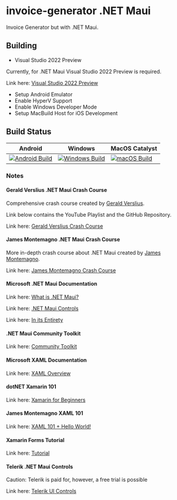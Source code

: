 # invoice-generator .NET Maui

Invoice Generator but with .NET Maui.

## Building

- Visual Studio 2022 Preview

Currently, for .NET Maui Visual Studio 2022 Preview is required.

Link here: [Visual Studio 2022 Preview](https://visualstudio.microsoft.com/vs/preview/#download-preview)

- Setup Android Emulator
- Enable HyperV Support
- Enable Windows Developer Mode
- Setup MacBuild Host for iOS Development

## Build Status

| Android | Windows | MacOS Catalyst |
|---------|---------|----------------|
| [![Android Build](https://github.com/jamie-taylor-rjj/invoice-generator-.NET-Maui/actions/workflows/android.yml/badge.svg)](https://github.com/jamie-taylor-rjj/invoice-generator-.NET-Maui/actions/workflows/android.yml) | [![Windows Build](https://github.com/jamie-taylor-rjj/invoice-generator-.NET-Maui/actions/workflows/windows.yml/badge.svg)](https://github.com/jamie-taylor-rjj/invoice-generator-.NET-Maui/actions/workflows/windows.yml) | [![macOS Build](https://github.com/jamie-taylor-rjj/invoice-generator-.NET-Maui/actions/workflows/macos.yml/badge.svg)](https://github.com/jamie-taylor-rjj/invoice-generator-.NET-Maui/actions/workflows/macos.yml) |

### Notes

#### Gerald Verslius .NET Maui Crash Course

Comprehensive crash course created by [Gerald Verslius](https://www.youtube.com/c/GeraldVersluis).

Link below contains the YouTube Playlist and the GitHub Repository.

Link here: [Gerald Verslius Crash Course](https://blog.verslu.is/maui/dotnet-maui-crash-course/)

#### James Montemagno .NET Maui Crash Course

More in-depth crash course about .NET Maui created by [James Montemagno](https://www.youtube.com/c/JamesMontemagno).

Link here: [James Montemagno Crash Course](https://www.youtube.com/watch?v=DuNLR_NJv8U)

#### Microsoft .NET Maui Documentation

Link here: [What is .NET Maui?](https://docs.microsoft.com/en-us/dotnet/maui/what-is-maui)

Link here: [.NET Maui Controls](https://docs.microsoft.com/en-us/dotnet/maui/user-interface/controls/)

Link here: [In its Entirety](https://docs.microsoft.com/en-us/dotnet/maui/)

#### .NET Maui Community Toolkit

Link here: [Community Toolkit](https://codetraveler.io/2021/10/18/using-net-maui-community-toolkit-2/)

#### Microsoft XAML Documentation

Link here: [XAML Overview](https://docs.microsoft.com/en-us/dotnet/desktop/wpf/xaml/?view=netdesktop-6.0)

#### dotNET Xamarin 101

Link here: [Xamarin for Beginners](https://www.youtube.com/playlist?list=PLdo4fOcmZ0oU10SXt2W58pu2L0v2dOW-1)

#### James Montemagno XAML 101

Link here: [XAML 101 + Hello World!](https://www.youtube.com/watch?v=GLfR2uosoSw)

#### Xamarin Forms Tutorial

Link here: [Tutorial](https://www.youtube.com/playlist?list=PL-_mV1UKHGpRcFC834CsuVGEhZHjsUNIF)

#### Telerik .NET Maui Controls

Caution: Telerik is paid for, however, a free trial is possible

Link here: [Telerik UI Controls](https://www.telerik.com/maui-ui)